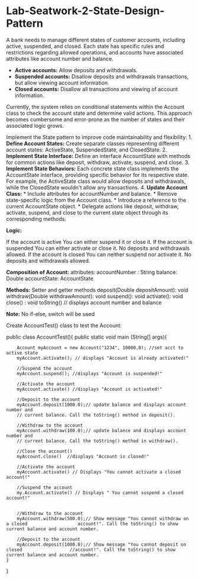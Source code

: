 # Lab-Seatwork-2-State-Design-Pattern

A bank needs to manage different states of customer accounts, including active, suspended, and closed. Each state has specific rules and restrictions regarding allowed operations, and accounts have associated attributes like account number and balance.
* **Active accounts:** Allow deposits and withdrawals.
* **Suspended accounts:** Disallow deposits and withdrawals transactions, but allow viewing account information.
* **Closed accounts:** Disallow all transactions and viewing of account information.

Currently, the system relies on conditional statements within the Account class to check the account state and determine valid actions. This approach becomes cumbersome and error-prone as the number of states and their associated logic grows.

Implement the State pattern to improve code maintainability and flexibility:
    1. **Define Account States:** Create separate classes representing different account states: ActiveState, SuspendedState, and ClosedState.
    2. **Implement State Interface:** Define an interface AccountState with methods for common actions like deposit, withdraw, activate, suspend, and close.
    3. **Implement State Behaviors:** Each concrete state class implements the AccountState interface, providing specific behavior for its respective state. For example, the ActiveState class would allow deposits and withdrawals, while the ClosedState wouldn't allow any transactions.
    4. **Update Account Class:**
        * Include attributes for accountNumber and balance.
        * Remove state-specific logic from the Account class.
        * Introduce a reference to the current AccountState object.
        * Delegate actions like deposit, withdraw, activate, suspend, and close to the current state object through its corresponding methods.
 
**Logic:**

If the account is active
    You can either suspend it or close it.
If the account is suspended
    You can either activate or close it.
    No deposits and withdrawals allowed.
If the account is closed
    You can neither suspend nor activate it.
    No deposits and withdrawals allowed.


**Composition of Account:**
    attributes:
    accountNumber : String
    balance:  Double
    accountState:  AccountState

**Methods:**
    Setter and getter methods
    deposit(Double depositAmount): void
    withdraw(Double withdrawAmount): void
    suspend(): void
    activate(): void
    close() : void
    toString()   // displays account number and balance

**Note:**  No if-else, switch will be used

Create AccountTest() class to test the Account:

public class AccountTest(){
	public static void main (String[] args){

		Account myAccount = new Account("1234", 10000.0); //set acct to active state
        myAccount.activate(); // displays "Account is already activated!"

        //Suspend the account
		myAccount.suspend(); //displays "Account is suspended!"

		//Activate the account
        myAccount.activate() //displays "Account is activated!"
		
		//Deposit to the account
	    myAccount.deposit(1000.0);// update balance and displays account number and
        // current balance. Call the toString() method in deposit().    	                                

        //Withdraw to the account
	    myAccount.withdraw(100.0);// update balance and displays account number and
        // current balance. Call the toString() method in withdraw().    	                                

		//Close the account()
		myAccount.close()  //displays "Account is closed!"

		//Activate the account
		myAccount.activate() // Displays "You cannot activate a closed account!"	

		//Suspend the account
		my.Account.activate() // Displays " You cannot suspend a closed account!"


		//Withdraw to the account
        myAccount.withdraw(500.0);// Show message "You cannot withdraw on a closed                   account!". Call the toString() to show current balance and account number.

		//Deposit to the account
        myAccount.deposit(1000.0);// Show message "You cannot deposit on closed                  //account!". Call the toString() to show current balance and account number.
    }
}